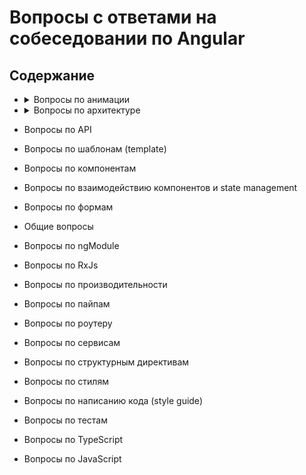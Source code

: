 # Вопросы с ответами на собеседовании по Angular

## Содержание

- <details>
  	<summary>Вопросы по анимации</summary>
  	1. <a href="animations/animations.md#transition">Как определяется переход между двумя состояниями в Angular?</a> <br/>
  	2. <a href="animations/animations.md#wildcard">Что такое состояние wildcard?</a> <br/>
  	3. <a href="animations/animations.md#trigger">Что такое триггер анимации?</a>
  </details>
- <details>
  	<summary>Вопросы по архитектуре</summary>
  	1. <a href="architecture/architecture.md#ngrx-store">What is a good use case for ngrx/store?</a> <br/>
  	2. <a href="architecture/architecture.md#ngrx-entity">What is a good use case for ngrx/entity?</a> <br/>
  	3. <a href="architecture/architecture.md#race-condition">Can you talk about a bug related to a race condition, how to solve it and how to test it?</a> <br/>
  	4. <a href="architecture/architecture.md#smart-dumb">What is the difference between a smart/container component and dumb/presentational component? What is a good use case example? What are the advantages?</a>
  </details>

- Вопросы по API
- Вопросы по шаблонам (template)
- Вопросы по компонентам
- Вопросы по взаимодействию компонентов и state management
- Вопросы по формам
- Общие вопросы
- Вопросы по ngModule
- Вопросы по RxJs
- Вопросы по производительности
- Вопросы по пайпам
- Вопросы по роутеру
- Вопросы по сервисам
- Вопросы по структурным директивам
- Вопросы по стилям
- Вопросы по написанию кода (style guide)
- Вопросы по тестам
- Вопросы по TypeScript
- Вопросы по JavaScript
